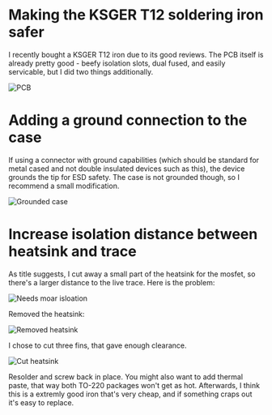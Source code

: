 # Making the KSGER T12 soldering iron safer

I recently bought a KSGER T12 iron due to its good reviews. The PCB itself is already pretty good - beefy isolation slots, dual fused, and easily servicable, but I did two things additionally.

![PCB](https://i.imgur.com/pXvoC45.png)

# Adding a ground connection to the case

If using a connector with ground capabilities (which should be standard for metal cased and not double insulated devices such as this), the device grounds the tip for ESD safety. The case is not grounded though, so I recommend a small modification.

![Grounded case](https://i.imgur.com/BrnBP4y.png)

# Increase isolation distance between heatsink and trace

As title suggests, I cut away a small part of the heatsink for the mosfet, so there's a larger distance to the live trace. Here is the problem:

![Needs moar isloation](https://i.imgur.com/A4nDooj.png)

Removed the heatsink:

![Removed heatsink](https://i.imgur.com/Crraa4H.png)

I chose to cut three fins, that gave enough clearance.

![Cut heatsink](https://i.imgur.com/U50wk9A.png)

Resolder and screw back in place. You might also want to add thermal paste, that way both TO-220 packages won't get as hot. Afterwards, I think this is a extremly good iron that's very cheap, and if something craps out it's easy to replace.
